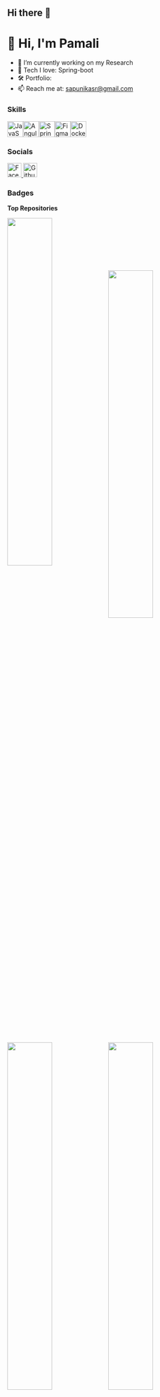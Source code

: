 ## Hi there 👋
# 👋 Hi, I'm Pamali
- 🌱 I’m currently working on my Research
- 🔭 Tech I love: Spring-boot
- 🛠️ Portfolio: 
- 📫 Reach me at: sapunikasr@gmail.com

### Skills


<p align="left">
<a href="https://developer.mozilla.org/en-US/docs/Web/JavaScript" target="_blank" rel="noreferrer"><img src="https://raw.githubusercontent.com/danielcranney/readme-generator/main/public/icons/skills/javascript-colored.svg" width="36" height="36" alt="JavaScript" title="JavaScript"/></a><a href="https://angular.io/" target="_blank" rel="noreferrer"><img src="https://raw.githubusercontent.com/danielcranney/readme-generator/main/public/icons/skills/angularjs-colored.svg" width="36" height="36" alt="Angular" title="Angular"/></a><a href="https://spring.io/projects/spring-boot" target="_blank" rel="noreferrer"><img src="https://raw.githubusercontent.com/danielcranney/readme-generator/main/public/icons/skills/springboot-colored.svg" width="36" height="36" alt="Spring Boot" title="Spring Boot"/></a><a href="https://www.figma.com/" target="_blank" rel="noreferrer"><img src="https://raw.githubusercontent.com/danielcranney/readme-generator/main/public/icons/skills/figma-colored.svg" width="36" height="36" alt="Figma" title="Figma"/></a><a href="https://www.docker.com/" target="_blank" rel="noreferrer"><img src="https://raw.githubusercontent.com/danielcranney/readme-generator/main/public/icons/skills/docker-colored.svg" width="36" height="36" alt="Docker" title="Docker"/></a>
</p>


### Socials

<p align="left"> <a href="https://www.facebook.com/profile.php?id=100086669594799" target="_blank" rel="noreferrer"> <picture> <source media="(prefers-color-scheme: dark)" srcset="https://raw.githubusercontent.com/danielcranney/readme-generator/main/public/icons/socials/facebook-dark.svg" /> <source media="(prefers-color-scheme: light)" srcset="https://raw.githubusercontent.com/danielcranney/readme-generator/main/public/icons/socials/facebook.svg" /> <img src="https://raw.githubusercontent.com/danielcranney/readme-generator/main/public/icons/socials/facebook.svg" width="32" height="32" alt="Facebook" title="Facebook" /> </picture> </a> <a href="https://www.github.com/pamali-sapunika" target="_blank" rel="noreferrer"> <picture> <source media="(prefers-color-scheme: dark)" srcset="https://raw.githubusercontent.com/danielcranney/readme-generator/main/public/icons/socials/github-dark.svg" /> <source media="(prefers-color-scheme: light)" srcset="https://raw.githubusercontent.com/danielcranney/readme-generator/main/public/icons/socials/github.svg" /> <img src="https://raw.githubusercontent.com/danielcranney/readme-generator/main/public/icons/socials/github.svg" width="32" height="32" alt="Github" title="Github" /> </picture> </a></p>

### Badges

<b>Top Repositories</b>

<div width="100%" align="center"><a href="https://github.com/pamali-sapunika/CasaBella-HotelBooking" align="left"><img align="left" width="45%" src="https://github-readme-stats.vercel.app/api/pin/?username=pamali-sapunika&repo=CasaBella-HotelBooking&title_color=facc15&text_color=444e59&icon_color=facc15&bg_color=ffffff&hide_border=true&locale=en" /></a></div><br /><br /><br /><br /><br /><br /><br />

<div width="100%" align="center"><a href="https://github.com/pamali-sapunika/Personal_Vault_Expenses_Tracker_AF" align="left"><img align="left" width="45%" src="https://github-readme-stats.vercel.app/api/pin/?username=pamali-sapunika&repo=Personal_Vault_Expenses_Tracker_AF&title_color=10b981&text_color=444e59&icon_color=10b981&bg_color=ffffff&hide_border=true&locale=en" /></a></div><br /><br /><br /><br /><br /><br /><br />

<div width="100%" align="center"><a href="https://github.com/pamali-sapunika/Vehicle_Parking_Mate" align="left"><img align="left" width="45%" src="https://github-readme-stats.vercel.app/api/pin/?username=pamali-sapunika&repo=Vehicle_Parking_Mate&title_color=3382ed&text_color=444e59&icon_color=3382ed&bg_color=ffffff&hide_border=true&locale=en" /></a></div><br /><br /><br /><br /><br /><br /><br />

<div width="100%" align="center"><a href="https://github.com/pamali-sapunika/Maalima_REST_Countries_API_AF" align="left"><img align="left" width="45%" src="https://github-readme-stats.vercel.app/api/pin/?username=pamali-sapunika&repo=Maalima_REST_Countries_API_AF&title_color=f97316&text_color=444e59&icon_color=444e59&bg_color=ffffff&hide_border=true&locale=en" /></a></div><br /><br /><br /><br /><br /><br /><br />

